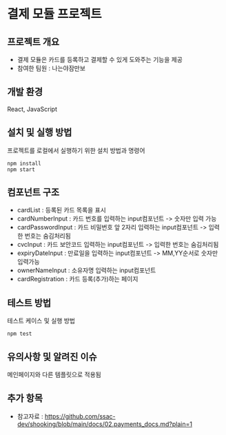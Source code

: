 # 결제 모듈 프로젝트

## 프로젝트 개요

- 결제 모듈은 카드를 등록하고 결제할 수 있게 도와주는 기능을 제공
- 참여한 팀원 : 나는야잠만보

## 개발 환경

React, JavaScript

## 설치 및 실행 방법

프로젝트를 로컬에서 실행하기 위한 설치 방법과 명령어

```
npm install
npm start
```

## 컴포넌트 구조

- cardList : 등록된 카드 목록을 표시
- cardNumberInput : 카드 번호를 입력하는 input컴포넌트 -> 숫자만 입력 가능
- cardPasswordInput : 카드 비밀번호 앞 2자리 입력하는 input컴포넌트  -> 입력한 번호는 숨김처리됨
- cvcInput : 카드 보안코드 입력하는 input컴포넌트 -> 입력한 번호는 숨김처리됨
- expiryDateInput : 만료일을 입력하는 input컴포넌트 -> MM,YY순서로 숫자만 입력가능
- ownerNameInput : 소유자명 입력하는 input컴포넌트
- cardRegistration : 카드 등록(추가)하는 페이지

## 테스트 방법

테스트 케이스 및 실행 방법

```
npm test
```

## 유의사항 및 알려진 이슈

메인페이지와 다른 템플릿으로 적용됨


## 추가 항목
- 참고자료 : https://github.com/ssac-dev/shooking/blob/main/docs/02.payments_docs.md?plain=1